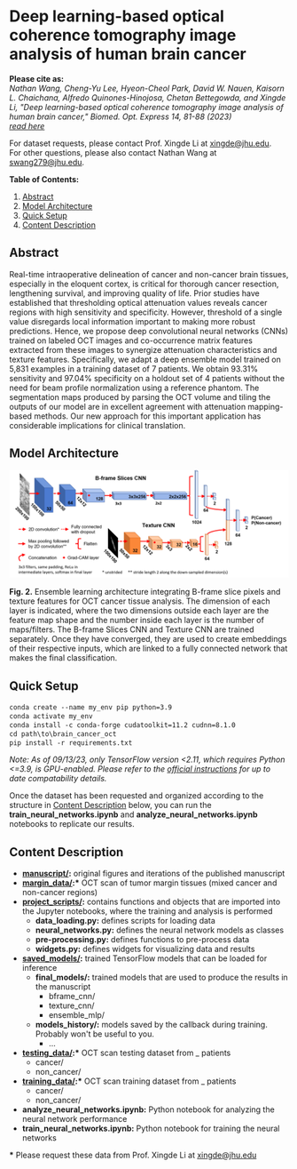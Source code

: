 # Deep learning-based optical coherence tomography image analysis of human brain cancer
**Please cite as:** \
*Nathan Wang, Cheng-Yu Lee, Hyeon-Cheol Park, David W. Nauen, Kaisorn L. Chaichana, Alfredo Quinones-Hinojosa, Chetan Bettegowda, and Xingde Li, "Deep learning-based optical coherence tomography image analysis of human brain cancer," Biomed. Opt. Express 14, 81-88 (2023) \
[read here](https://opg.optica.org/boe/fulltext.cfm?uri=boe-14-1-81&id=522789)*

For dataset requests, please contact Prof. Xingde Li at xingde@jhu.edu. \
For other questions, please also contact Nathan Wang at swang279@jhu.edu.

**Table of Contents:**
1. [Abstract](#abstract)
2. [Model Architecture](#model-architecture)
3. [Quick Setup](#quick-setup)
4. [Content Description](#content-description)

## Abstract
Real-time intraoperative delineation of cancer and non-cancer brain tissues, especially in the eloquent cortex, is critical for thorough cancer resection, lengthening survival, and improving quality of life. Prior studies have established that thresholding optical attenuation values reveals cancer regions with high sensitivity and specificity. However, threshold of a single value disregards local information important to making more robust predictions. Hence, we propose deep convolutional neural networks (CNNs) trained on labeled OCT images and co-occurrence matrix features extracted from these images to synergize attenuation characteristics and texture features. Specifically, we adapt a deep ensemble model trained on 5,831 examples in a training dataset of 7 patients. We obtain 93.31% sensitivity and 97.04% specificity on a holdout set of 4 patients without the need for beam profile normalization using a reference phantom. The segmentation maps produced by parsing the OCT volume and tiling the outputs of our model are in excellent agreement with attenuation mapping-based methods. Our new approach for this important application has considerable implications for clinical translation.

## Model Architecture

![](manuscript/figure_2.png)

**Fig. 2.** Ensemble learning architecture integrating B-frame slice pixels and texture features
for OCT cancer tissue analysis. The dimension of each layer is indicated, where the two
dimensions outside each layer are the feature map shape and the number inside each layer is
the number of maps/filters. The B-frame Slices CNN and Texture CNN are trained separately.
Once they have converged, they are used to create embeddings of their respective inputs,
which are linked to a fully connected network that makes the final classification.

## Quick Setup

```
conda create --name my_env pip python=3.9
conda activate my_env
conda install -c conda-forge cudatoolkit=11.2 cudnn=8.1.0
cd path\to\brain_cancer_oct
pip install -r requirements.txt
```

*Note: As of 09/13/23, only TensorFlow version <2.11, which requires Python <=3.9, is GPU-enabled. Please refer to the [official instructions](https://www.tensorflow.org/install/pip) for up to date compatability details.*

Once the dataset has been requested and organized according to the structure in [Content Description](#content-description) below, you can run the **train_neural_networks.ipynb** and **analyze_neural_networks.ipynb** notebooks to replicate our results.

## Content Description

- **[manuscript/](manuscript):** original figures and iterations of the published manuscript
- **[margin_data/](margin_data):\*** OCT scan of tumor margin tissues (mixed cancer and non-cancer regions) 
- **[project_scripts/](project_scripts):** contains functions and objects that are imported into the Jupyter notebooks, where the training and analysis is performed
    - **data_loading.py:** defines scripts for loading data
    - **neural_networks.py:** defines the neural network models as classes
    - **pre-processing.py:** defines functions to pre-process data
    - **widgets.py:** defines widgets for visualizing data and results
- **[saved_models/](saved_models):** trained TensorFlow models that can be loaded for inference
    - **final_models/:** trained models that are used to produce the results in the manuscript
        - bframe_cnn/
        - texture_cnn/
        - ensemble_mlp/
    - **models_history/:** models saved by the callback during training. Probably won't be useful to you.
        - ...
- **[testing_data/](testing_data):\*** OCT scan testing dataset from _ patients
    - cancer/
    - non_cancer/
- **[training_data/](training_data):\*** OCT scan training dataset from _ patients
    - cancer/
    - non_cancer/
- **analyze_neural_networks.ipynb:** Python notebook for analyzing the neural network performance
- **train_neural_networks.ipynb:** Python notebook for training the neural networks

**\*** Please request these data from Prof. Xingde Li at xingde@jhu.edu

## 